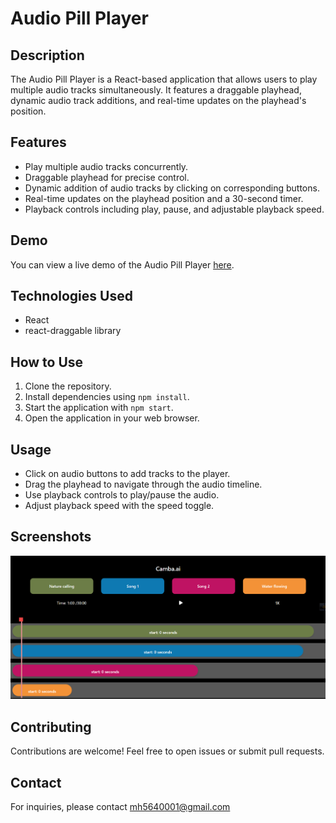 # Audio Pill Player

## Description
The Audio Pill Player is a React-based application that allows users to play multiple audio tracks simultaneously. It features a draggable playhead, dynamic audio track additions, and real-time updates on the playhead's position.

## Features
- Play multiple audio tracks concurrently.
- Draggable playhead for precise control.
- Dynamic addition of audio tracks by clicking on corresponding buttons.
- Real-time updates on the playhead position and a 30-second timer.
- Playback controls including play, pause, and adjustable playback speed.

## Demo
You can view a live demo of the Audio Pill Player [here](https://audio-player-sigma-three.vercel.app/).

## Technologies Used
- React
- react-draggable library

## How to Use
1. Clone the repository.
2. Install dependencies using `npm install`.
3. Start the application with `npm start`.
4. Open the application in your web browser.

## Usage
- Click on audio buttons to add tracks to the player.
- Drag the playhead to navigate through the audio timeline.
- Use playback controls to play/pause the audio.
- Adjust playback speed with the speed toggle.


## Screenshots
![Audio Player](screenshots/screenshot_1.png)


## Contributing
Contributions are welcome! Feel free to open issues or submit pull requests.


## Contact
For inquiries, please contact mh5640001@gmail.com

